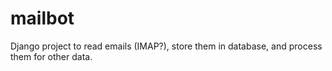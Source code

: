 # mailbot

Django project to read emails (IMAP?), store them in database, and process them for other data.